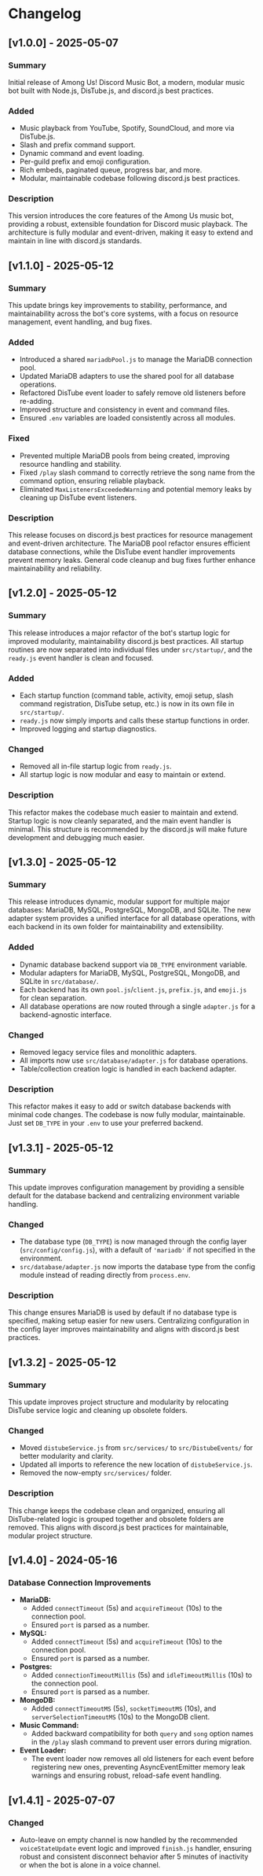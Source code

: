 # Changelog

## [v1.0.0] - 2025-05-07

### Summary
Initial release of Among Us! Discord Music Bot, a modern, modular music bot built with Node.js, DisTube.js, and discord.js best practices.

### Added
- Music playback from YouTube, Spotify, SoundCloud, and more via DisTube.js.
- Slash and prefix command support.
- Dynamic command and event loading.
- Per-guild prefix and emoji configuration.
- Rich embeds, paginated queue, progress bar, and more.
- Modular, maintainable codebase following discord.js best practices.

### Description
This version introduces the core features of the Among Us music bot, providing a robust, extensible foundation for Discord music playback. The architecture is fully modular and event-driven, making it easy to extend and maintain in line with discord.js standards.

## [v1.1.0] - 2025-05-12

### Summary
This update brings key improvements to stability, performance, and maintainability across the bot's core systems, with a focus on resource management, event handling, and bug fixes.

### Added
- Introduced a shared `mariadbPool.js` to manage the MariaDB connection pool.
- Updated MariaDB adapters to use the shared pool for all database operations.
- Refactored DisTube event loader to safely remove old listeners before re-adding.
- Improved structure and consistency in event and command files.
- Ensured `.env` variables are loaded consistently across all modules.

### Fixed
- Prevented multiple MariaDB pools from being created, improving resource handling and stability.
- Fixed `/play` slash command to correctly retrieve the song name from the command option, ensuring reliable playback.
- Eliminated `MaxListenersExceededWarning` and potential memory leaks by cleaning up DisTube event listeners.

### Description
This release focuses on discord.js best practices for resource management and event-driven architecture. The MariaDB pool refactor ensures efficient database connections, while the DisTube event handler improvements prevent memory leaks. General code cleanup and bug fixes further enhance maintainability and reliability.

## [v1.2.0] - 2025-05-12

### Summary
This release introduces a major refactor of the bot's startup logic for improved modularity, maintainability discord.js best practices. 
All startup routines are now separated into individual files under `src/startup/`, and the `ready.js` event handler is clean and focused.

### Added
- Each startup function (command table, activity, emoji setup, slash command registration, DisTube setup, etc.) is now in its own file in `src/startup/`.
- `ready.js` now simply imports and calls these startup functions in order.
- Improved logging and startup diagnostics.

### Changed
- Removed all in-file startup logic from `ready.js`.
- All startup logic is now modular and easy to maintain or extend.

### Description
This refactor makes the codebase much easier to maintain and extend. Startup logic is now cleanly separated, and the main event handler is minimal. This structure is recommended by the discord.js will make future development and debugging much easier.

## [v1.3.0] - 2025-05-12

### Summary
This release introduces dynamic, modular support for multiple major databases: MariaDB, MySQL, PostgreSQL, MongoDB, and SQLite. The new adapter system provides a unified interface for all database operations, with each backend in its own folder for maintainability and extensibility.

### Added
- Dynamic database backend support via `DB_TYPE` environment variable.
- Modular adapters for MariaDB, MySQL, PostgreSQL, MongoDB, and SQLite in `src/database/`.
- Each backend has its own `pool.js`/`client.js`, `prefix.js`, and `emoji.js` for clean separation.
- All database operations are now routed through a single `adapter.js` for a backend-agnostic interface.

### Changed
- Removed legacy service files and monolithic adapters.
- All imports now use `src/database/adapter.js` for database operations.
- Table/collection creation logic is handled in each backend adapter.

### Description
This refactor makes it easy to add or switch database backends with minimal code changes. The codebase is now fully modular, maintainable. Just set `DB_TYPE` in your `.env` to use your preferred backend.

## [v1.3.1] - 2025-05-12

### Summary
This update improves configuration management by providing a sensible default for the database backend and centralizing environment variable handling.

### Changed
- The database type (`DB_TYPE`) is now managed through the config layer (`src/config/config.js`), with a default of `'mariadb'` if not specified in the environment.
- `src/database/adapter.js` now imports the database type from the config module instead of reading directly from `process.env`.

### Description
This change ensures MariaDB is used by default if no database type is specified, making setup easier for new users. Centralizing configuration in the config layer improves maintainability and aligns with discord.js best practices.

## [v1.3.2] - 2025-05-12

### Summary
This update improves project structure and modularity by relocating DisTube service logic and cleaning up obsolete folders.

### Changed
- Moved `distubeService.js` from `src/services/` to `src/DistubeEvents/` for better modularity and clarity.
- Updated all imports to reference the new location of `distubeService.js`.
- Removed the now-empty `src/services/` folder.

### Description
This change keeps the codebase clean and organized, ensuring all DisTube-related logic is grouped together and obsolete folders are removed. This aligns with discord.js best practices for maintainable, modular project structure.

## [v1.4.0] - 2024-05-16

### Database Connection Improvements
- **MariaDB:**
  - Added `connectTimeout` (5s) and `acquireTimeout` (10s) to the connection pool.
  - Ensured `port` is parsed as a number.
- **MySQL:**
  - Added `connectTimeout` (5s) and `acquireTimeout` (10s) to the connection pool.
  - Ensured `port` is parsed as a number.
- **Postgres:**
  - Added `connectionTimeoutMillis` (5s) and `idleTimeoutMillis` (10s) to the connection pool.
  - Ensured `port` is parsed as a number.
- **MongoDB:**
  - Added `connectTimeoutMS` (5s), `socketTimeoutMS` (10s), and `serverSelectionTimeoutMS` (10s) to the MongoDB client.
- **Music Command:**
  - Added backward compatibility for both `query` and `song` option names in the `/play` slash command to prevent user errors during migration.
- **Event Loader:**
  - The event loader now removes all old listeners for each event before registering new ones, preventing AsyncEventEmitter memory leak warnings and ensuring robust, reload-safe event handling.

## [v1.4.1] - 2025-07-07

### Changed
- Auto-leave on empty channel is now handled by the recommended `voiceStateUpdate` event logic and improved `finish.js` handler, ensuring robust and consistent disconnect behavior after 5 minutes of inactivity or when the bot is alone in a voice channel.
